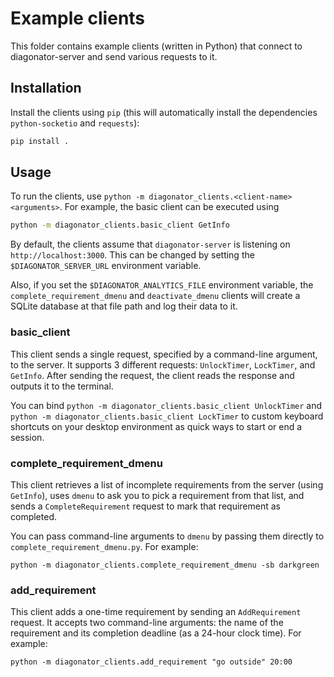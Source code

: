 # Example clients

This folder contains example clients (written in Python) that connect to diagonator-server and send various requests to it.

## Installation

Install the clients using `pip` (this will automatically install the dependencies `python-socketio` and `requests`):
```bash
pip install .
```

## Usage

To run the clients, use `python -m diagonator_clients.<client-name> <arguments>`. For example, the basic client can be executed using
```bash
python -m diagonator_clients.basic_client GetInfo
```

By default, the clients assume that `diagonator-server` is listening on `http://localhost:3000`. This can be changed by setting the `$DIAGONATOR_SERVER_URL` environment variable.

Also, if you set the `$DIAGONATOR_ANALYTICS_FILE` environment variable, the `complete_requirement_dmenu` and `deactivate_dmenu` clients will create a SQLite database at that file path and log their data to it.

### basic_client

This client sends a single request, specified by a command-line argument, to the server. It supports 3 different requests: `UnlockTimer`, `LockTimer`, and `GetInfo`. After sending the request, the client reads the response and outputs it to the terminal.

You can bind `python -m diagonator_clients.basic_client UnlockTimer` and `python -m diagonator_clients.basic_client LockTimer` to custom keyboard shortcuts on your desktop environment as quick ways to start or end a session.

### complete_requirement_dmenu

This client retrieves a list of incomplete requirements from the server (using `GetInfo`), uses `dmenu` to ask you to pick a requirement from that list, and sends a `CompleteRequirement` request to mark that requirement as completed.

You can pass command-line arguments to `dmenu` by passing them directly to `complete_requirement_dmenu.py`. For example:

```
python -m diagonator_clients.complete_requirement_dmenu -sb darkgreen
```

### add_requirement

This client adds a one-time requirement by sending an `AddRequirement` request. It accepts two command-line arguments: the name of the requirement and its completion deadline (as a 24-hour clock time). For example:

```
python -m diagonator_clients.add_requirement "go outside" 20:00
```

